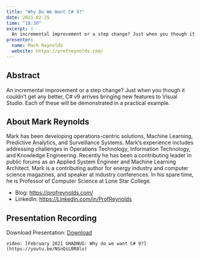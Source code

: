 ```yaml
---
title: "Why Do We Want C# 9?"
date: 2021-02-25
time: "18:30"
excerpt: |
  An incremental improvement or a step change? Just when you though it couldn't get any better, C# v9 arrives bringing new features to Visual Studio. Each of these will be demonstrated in a practical example.
presenter:
  name: Mark Reynolds
  website: https://profreynolds.com/
---
```


## Abstract

An incremental improvement or a step change? Just when you though it couldn't get any better, C# v9 arrives bringing new features to Visual Studio. Each of these will be demonstrated in a practical example.

## About Mark Reynolds

Mark has been developing operations-centric solutions, Machine Learning, Predictive Analytics, and Surveillance Systems. Mark’s experience includes addressing challenges in Operations Technology, Information Technology, and Knowledge Engineering. Recently he has been a contributing leader in public forums as an Applied System Engineer and Machine Learning Architect. Mark is a contributing author for energy industry and computer science magazines, and speaker at industry conferences. In his spare time, he is Professor of Computer Science at Lone Star College.

* Blog: <https://profreynolds.com/>
* LinkedIn: <https://LinkedIn.com/in/ProfReynolds>

## Presentation Recording

Download Presentation: [Download](why-do-we-want-csharp-9.pptx)

`video: [February 2021 GHADNUG: Why do we want C# 9?](https://youtu.be/NSnQsL0R8lo)`
